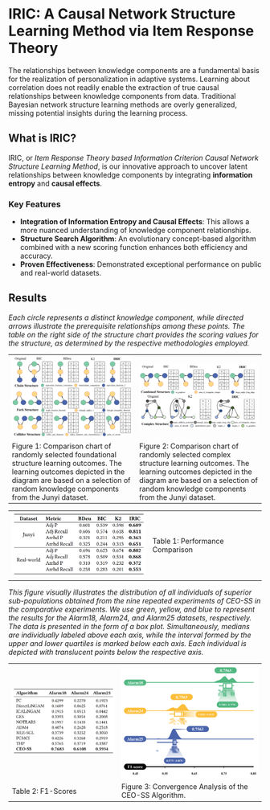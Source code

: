 # IRIC: A Causal Network Structure Learning Method via Item Response Theory

The relationships between knowledge components are a fundamental basis for the realization of personalization in adaptive systems. Learning about correlation does not readily enable the extraction of true causal relationships between knowledge components from data. Traditional Bayesian network structure learning methods are overly generalized, missing potential insights during the learning process.

## What is IRIC?

IRIC, or *Item Response Theory based Information Criterion Causal Network Structure Learning Method*, is our innovative approach to uncover latent relationships between knowledge components by integrating **information entropy** and **causal effects**.

### Key Features

- **Integration of Information Entropy and Causal Effects**: This allows a more nuanced understanding of knowledge component relationships.
- **Structure Search Algorithm**: An evolutionary concept-based algorithm combined with a new scoring function enhances both efficiency and accuracy.
- **Proven Effectiveness**: Demonstrated exceptional performance on public and real-world datasets.

## Results
*Each circle represents a distinct knowledge component, while directed arrows illustrate the prerequisite relationships among these points. The table on the right side of the structure chart provides the scoring values for the structure, as determined by the respective methodologies employed.*
<table>
  <tr>
    <td>
      <img src="README_figure/foundational_struture.PNG" width="500"/>
    </td>
    <td>
      <img src="README_figure/complex_structure.PNG" width="500"/>
    </td>
  </tr>
  <tr>
    <td>
      Figure 1: Comparison chart of randomly selected foundational structure learning outcomes. The learning outcomes depicted in the diagram are based on a selection of random knowledge components from the Junyi dataset.
    </td>
    <td>
      Figure 2: Comparison chart of randomly selected complex structure learning outcomes. The learning outcomes depicted in the diagram are based on a selection of random knowledge components from the Junyi dataset.
    </td>
  </tr>
</table>

<table>
  <tr>
    <td>
      <img src="README_figure/Performance_Comparison.PNG" width="300"/>
    </td>
    <td>
      Table 1: Performance Comparison
    </td>
  </tr>
</table>

*This figure visually illustrates the distribution of all individuals of superior sub-populations obtained from the nine repeated experiments of CEO-SS in the comparative experiments. We use green, yellow, and blue to represent the results for the Alarm18, Alarm24, and Alarm25 datasets, respectively. The data is presented in the form of a box plot. Simultaneously, medians are individually labeled above each axis, while the interval formed by the upper and lower quartiles is marked below each axis. Each individual is depicted with translucent points below the respective axis.*

<table>
  <tr>
    <td>
      <img src="README_figure/F1_Scores.PNG" width="300"/>
    </td>
    <td>
      <img src="README_figure/Convergence_Analysis.PNG" width="300"/>
    </td>
  </tr>
  <tr>
    <td>
      Table 2: F1-Scores
    </td>
    <td>
      Figure 3: Convergence Analysis of the CEO-SS Algorithm.
    </td>
  </tr>
</table>

